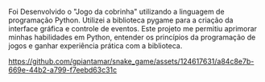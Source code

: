 Foi Desenvolvido o "Jogo da cobrinha" utilizando a linguagem de programação Python.
Utilizei a biblioteca pygame para a criação da interface gráfica e controle de eventos.
Este projeto me permitiu aprimorar minhas habilidades em Python, entender os princípios da programação de jogos e ganhar experiência prática com a biblioteca.

https://github.com/gpiantamar/snake_game/assets/124617631/a84c8e7b-669e-44b2-a799-f7eebd63c31c

